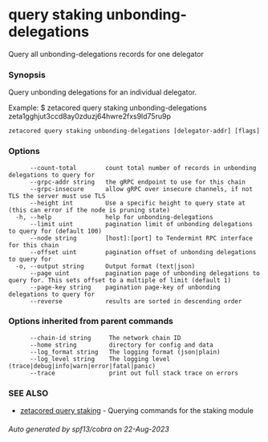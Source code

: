 # query staking unbonding-delegations

Query all unbonding-delegations records for one delegator

### Synopsis

Query unbonding delegations for an individual delegator.

Example:
$ zetacored query staking unbonding-delegations zeta1gghjut3ccd8ay0zduzj64hwre2fxs9ld75ru9p

```
zetacored query staking unbonding-delegations [delegator-addr] [flags]
```

### Options

```
      --count-total        count total number of records in unbonding delegations to query for
      --grpc-addr string   the gRPC endpoint to use for this chain
      --grpc-insecure      allow gRPC over insecure channels, if not TLS the server must use TLS
      --height int         Use a specific height to query state at (this can error if the node is pruning state)
  -h, --help               help for unbonding-delegations
      --limit uint         pagination limit of unbonding delegations to query for (default 100)
      --node string        [host]:[port] to Tendermint RPC interface for this chain 
      --offset uint        pagination offset of unbonding delegations to query for
  -o, --output string      Output format (text|json) 
      --page uint          pagination page of unbonding delegations to query for. This sets offset to a multiple of limit (default 1)
      --page-key string    pagination page-key of unbonding delegations to query for
      --reverse            results are sorted in descending order
```

### Options inherited from parent commands

```
      --chain-id string     The network chain ID
      --home string         directory for config and data 
      --log_format string   The logging format (json|plain) 
      --log_level string    The logging level (trace|debug|info|warn|error|fatal|panic) 
      --trace               print out full stack trace on errors
```

### SEE ALSO

* [zetacored query staking](zetacored_query_staking.md)	 - Querying commands for the staking module

###### Auto generated by spf13/cobra on 22-Aug-2023
